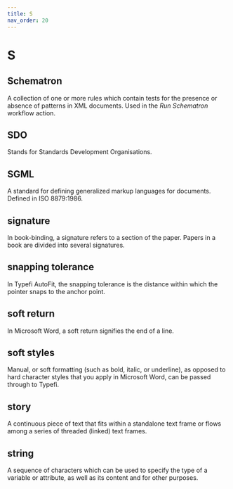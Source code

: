 ```yaml
---
title: S
nav_order: 20
---
```


# S

## Schematron
A collection of one or more rules which contain tests for the presence or absence of patterns in XML documents. Used in the _Run Schematron_ workflow action.

## SDO
Stands for Standards Development Organisations.

## SGML
A standard for defining generalized markup languages for documents. Defined in ISO 8879:1986.

## signature
In book-binding, a signature refers to a section of the paper. Papers in a book are divided into several signatures.

## snapping tolerance
In Typefi AutoFit, the snapping tolerance is the distance within which the pointer snaps to the anchor point.

## soft return
In Microsoft Word, a soft return signifies the end of a line.

## soft styles
Manual, or soft formatting (such as bold, italic, or underline), as opposed to hard character styles that
you apply in Microsoft Word, can be passed through to Typefi.

## story
A continuous piece of text that fits within a standalone text frame or flows among a series of threaded (linked) text frames.

## string
A sequence of characters which can be used to specify the type of a variable or attribute, as well as its content and for other purposes.
